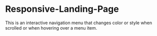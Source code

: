 # Responsive-Landing-Page
This is an interactive navigation
menu that changes color or style
when scrolled or when hovering
over a menu item. 
